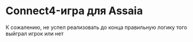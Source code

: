 # Connect4-игра для Assaia 

К сожалению, не успел реализовать до конца правильную логику того выйграл игрок или нет